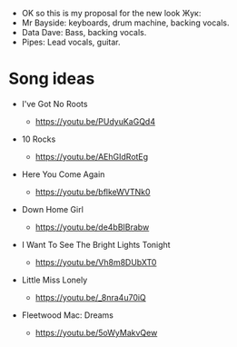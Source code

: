 - OK so this is my proposal for the new look Жук:
- Mr Bayside: keyboards, drum machine, backing vocals.
- Data Dave: Bass, backing vocals.
- Pipes: Lead vocals, guitar.

# Song ideas

- I've Got No Roots
    - https://youtu.be/PUdyuKaGQd4
- 10 Rocks
    - https://youtu.be/AEhGIdRotEg
- Here You Come Again
    - https://youtu.be/bflkeWVTNk0
- Down Home Girl
    - https://youtu.be/de4bBIBrabw
- I Want To See The Bright Lights Tonight
    - https://youtu.be/Vh8m8DUbXT0
- Little Miss Lonely
    - https://youtu.be/_8nra4u70iQ


- Fleetwood Mac: Dreams
    - https://youtu.be/5oWyMakvQew
